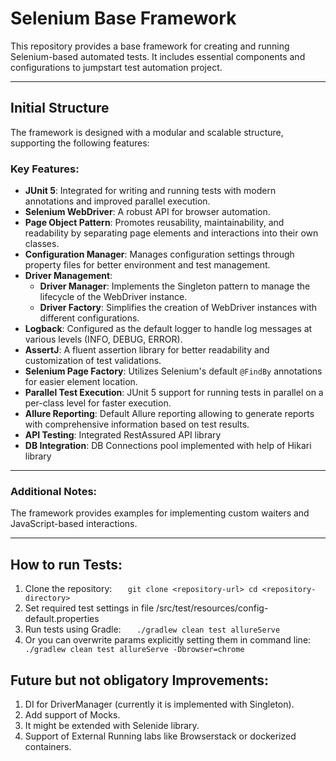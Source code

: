 # Selenium Base Framework

This repository provides a base framework for creating and running Selenium-based automated tests. It includes essential components and configurations to jumpstart test automation project.

---

## Initial Structure

The framework is designed with a modular and scalable structure, supporting the following features:

### Key Features:
- **JUnit 5**: Integrated for writing and running tests with modern annotations and improved parallel execution.
- **Selenium WebDriver**: A robust API for browser automation.
- **Page Object Pattern**: Promotes reusability, maintainability, and readability by separating page elements and interactions into their own classes.
- **Configuration Manager**: Manages configuration settings through property files for better environment and test management.
- **Driver Management**:
   - **Driver Manager**: Implements the Singleton pattern to manage the lifecycle of the WebDriver instance.
   - **Driver Factory**: Simplifies the creation of WebDriver instances with different configurations.
- **Logback**: Configured as the default logger to handle log messages at various levels (INFO, DEBUG, ERROR).
- **AssertJ**: A fluent assertion library for better readability and customization of test validations.
- **Selenium Page Factory**: Utilizes Selenium's default `@FindBy` annotations for easier element location.
- **Parallel Test Execution**: JUnit 5 support for running tests in parallel on a per-class level for faster execution.
- **Allure Reporting**: Default Allure reporting allowing to generate reports with comprehensive information based on test results.
- **API Testing**: Integrated RestAssured API library
- **DB Integration**: DB Connections pool implemented with help of Hikari library
---

### Additional Notes:

The framework provides examples for implementing custom waiters and JavaScript-based interactions.

---

## How to run Tests:
1. Clone the repository:
`   git clone <repository-url>
   cd <repository-directory>`
2. Set required test settings in file /src/test/resources/config-default.properties
3. Run tests using Gradle:
`   ./gradlew clean test allureServe`
4. Or you can overwrite params explicitly setting them in command line:
   `   ./gradlew clean test allureServe -Dbrowser=chrome`

## Future but not obligatory Improvements:
1. DI for DriverManager (currently it is implemented with Singleton).
2. Add support of Mocks.
3. It might be extended with Selenide library.
4. Support of External Running labs like Browserstack or dockerized containers.
